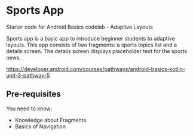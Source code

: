 Sports App
===================================

Starter code for Android Basics codelab - Adaptive Layouts

Sports app is a basic app to introduce beginner students to adaptive layouts. This app consists of
two fragments: a sports topics list and a details screen. The details screen displays placeholder
text for the sports news.


https://developer.android.com/courses/pathways/android-basics-kotlin-unit-3-pathway-5


Pre-requisites
--------------

You need to know:
- Knowledge about Fragments.
- Basics of Navigation


